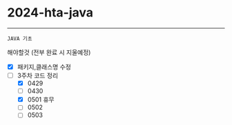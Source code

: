 # 2024-hta-java

---

```
JAVA 기초
```


해야할것 (전부 완료 시 지울예정)

- [x] 패키지,클래스명 수정
- [ ] 3주차 코드 정리
    - [x] 0429
    - [ ] 0430
    - [x] 0501 휴무
    - [ ] 0502
    - [ ] 0503

